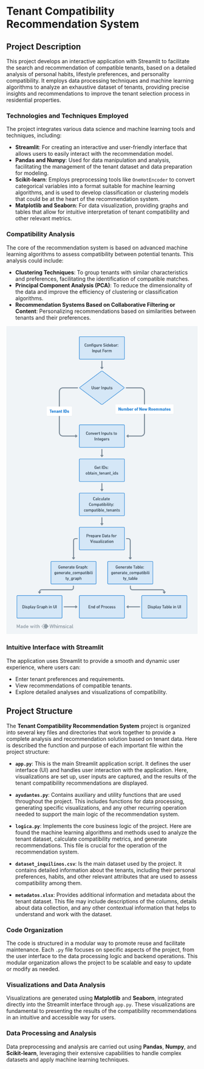 # Tenant Compatibility Recommendation System

## Project Description
This project develops an interactive application with Streamlit to facilitate the search and recommendation of compatible tenants, based on a detailed analysis of personal habits, lifestyle preferences, and personality compatibility. It employs data processing techniques and machine learning algorithms to analyze an exhaustive dataset of tenants, providing precise insights and recommendations to improve the tenant selection process in residential properties.

### Technologies and Techniques Employed
The project integrates various data science and machine learning tools and techniques, including:

- **Streamlit**: For creating an interactive and user-friendly interface that allows users to easily interact with the recommendation model.
- **Pandas and Numpy**: Used for data manipulation and analysis, facilitating the management of the tenant dataset and data preparation for modeling.
- **Scikit-learn**: Employs preprocessing tools like `OneHotEncoder` to convert categorical variables into a format suitable for machine learning algorithms, and is used to develop classification or clustering models that could be at the heart of the recommendation system.
- **Matplotlib and Seaborn**: For data visualization, providing graphs and tables that allow for intuitive interpretation of tenant compatibility and other relevant metrics.

### Compatibility Analysis
The core of the recommendation system is based on advanced machine learning algorithms to assess compatibility between potential tenants. This analysis could include:

- **Clustering Techniques**: To group tenants with similar characteristics and preferences, facilitating the identification of compatible matches.
- **Principal Component Analysis (PCA)**: To reduce the dimensionality of the data and improve the efficiency of clustering or classification algorithms.
- **Recommendation Systems Based on Collaborative Filtering or Content**: Personalizing recommendations based on similarities between tenants and their preferences.


![ProcessFlowStreamlitApplicationt](./docs/ProcessFlowStreamlitApplication(7).png)
### Intuitive Interface with Streamlit
The application uses Streamlit to provide a smooth and dynamic user experience, where users can:

- Enter tenant preferences and requirements.
- View recommendations of compatible tenants.
- Explore detailed analyses and visualizations of compatibility.

## Project Structure

The **Tenant Compatibility Recommendation System** project is organized into several key files and directories that work together to provide a complete analysis and recommendation solution based on tenant data. Here is described the function and purpose of each important file within the project structure:

- **`app.py`**: This is the main Streamlit application script. It defines the user interface (UI) and handles user interaction with the application. Here, visualizations are set up, user inputs are captured, and the results of the tenant compatibility recommendations are displayed.

- **`ayudantes.py`**: Contains auxiliary and utility functions that are used throughout the project. This includes functions for data processing, generating specific visualizations, and any other recurring operation needed to support the main logic of the recommendation system.

- **`logica.py`**: Implements the core business logic of the project. Here are found the machine learning algorithms and methods used to analyze the tenant dataset, calculate compatibility metrics, and generate recommendations. This file is crucial for the operation of the recommendation system.

- **`dataset_inquilinos.csv`**: Is the main dataset used by the project. It contains detailed information about the tenants, including their personal preferences, habits, and other relevant attributes that are used to assess compatibility among them.

- **`metadatos.xlsx`**: Provides additional information and metadata about the tenant dataset. This file may include descriptions of the columns, details about data collection, and any other contextual information that helps to understand and work with the dataset.

### Code Organization

The code is structured in a modular way to promote reuse and facilitate maintenance. Each `.py` file focuses on specific aspects of the project, from the user interface to the data processing logic and backend operations. This modular organization allows the project to be scalable and easy to update or modify as needed.

### Visualizations and Data Analysis

Visualizations are generated using **Matplotlib** and **Seaborn**, integrated directly into the Streamlit interface through `app.py`. These visualizations are fundamental to presenting the results of the compatibility recommendations in an intuitive and accessible way for users.

### Data Processing and Analysis

Data preprocessing and analysis are carried out using **Pandas**, **Numpy**, and **Scikit-learn**, leveraging their extensive capabilities to handle complex datasets and apply machine learning techniques.

